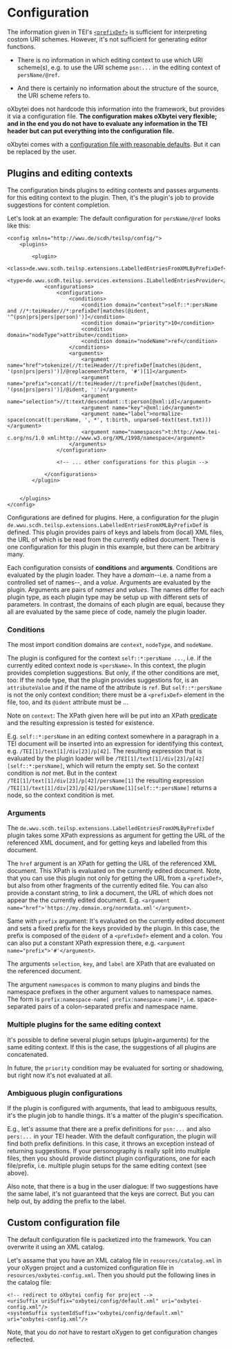 # Configuration #

The information given in TEI's [`<prefixDef>`]() is sufficient for
interpreting costom URI schemes. However, it's not sufficient for
generating editor functions.

- There is no information in which editing context to use which URI
  scheme(s), e.g. to use the URI scheme `psn:...` in the editing
  context of `persName/@ref`.

- And there is certainly no information about the structure of the
  source, the URI scheme refers to.

oXbytei does not hardcode this information into the framework, but
provides it via a configuration file. **The configuration makes
oXbytei very flexible; and in the end you do not have to evaluate any
information in the TEI header but can put everything into the
configuration file.**

oXbytei comes with a [configuration file with reasonable
defaults](../frameworks/oxbytei/config/default.xml). But it can be
replaced by the user.

## Plugins and editing contexts ##

The configuration binds plugins to editing contexts and passes
arguments for this editing context to the plugin. Then, it's the
plugin's job to provide suggestions for content completion.

Let's look at an example: The default configuration for
`persName/@ref` looks like this:


```{xml}
<config xmlns="http://wwu.de/scdh/teilsp/config/">
    <plugins>
		
        <plugin>
            <class>de.wwu.scdh.teilsp.extensions.LabelledEntriesFromXMLByPrefixDef</class>
            <type>de.wwu.scdh.teilsp.services.extensions.ILabelledEntriesProvider</type>
            <configurations>
                <configuration>
                    <conditions>
                        <condition domain="context">self::*:persName and //*:teiHeader//*:prefixDef[matches(@ident, '^(psn|prs|pers|person)')]</condition>
                        <condition domain="priority">10</condition>
                        <condition domain="nodeType">attribute</condition>
                        <condition domain="nodeName">ref</condition>
                    </conditions>
                    <arguments>
                        <argument name="href">tokenize(//t:teiHeader//t:prefixDef[matches(@ident, '(psn|prs|pers)')]/@replacementPattern, '#')[1]</argument>
                        <argument name="prefix">concat(//t:teiHeader//t:prefixDef[matches(@ident, '(psn|prs|pers)')]/@ident, ':')</argument>
                        <argument name="selection">//t:text/descendant::t:person[@xml:id]</argument>
                        <argument name="key">@xml:id</argument>
                        <argument name="label">normalize-space(concat(t:persName, ', *', t:birth, unparsed-text(test.txt)))</argument>
                        <argument name="namespaces">t:http://www.tei-c.org/ns/1.0 xml:http://www.w3.org/XML/1998/namespace</argument>
                    </arguments>
                </configuration>

				<!-- ... other configurations for this plugin -->
				
            </configurations>
        </plugin>

		
    </plugins>
</config>
```


Configurations are defined for plugins. Here, a configuration for the
plugin
`de.wwu.scdh.teilsp.extensions.LabelledEntriesFromXMLByPrefixDef` is
defined. This plugin provides pairs of keys and labels from (local)
XML files, the URL of which is be read from the currently edited
document. There is one configuration for this plugin in this example,
but there can be arbitrary many.

Each configuration consists of **conditions** and **arguments**.
Conditions are evaluated by the plugin loader. They have a
*domain*--i.e. a name from a controlled set of names--, and a
*value*. Arguments are evaluated by the plugin. Arguments are pairs of
*names* and *values*. The names differ for each plugin type, as each
plugin type may be setup up with different sets of parameters. In
contrast, the domains of each plugin are equal, because they all are
evaluated by the same piece of code, namely the plugin loader.

### Conditions ###

The most import condition domains are `context`, `nodeType`, and
`nodeName`.

The plugin is configured for the context `self::*:persName ...`,
i.e. if the currently edited context node is `<persName>`. In this
context, the plugin provides completion suggestions. But only, if the
other conditions are met, too: If the node type, that the plugin
provides suggestions for, is an `attributeValue` and if the name of
the attribute is `ref`. But `self::*:persName` is not the only context
condition; there must be a `<prefixDef>` element in the file, too, and
its `@ident` attribute must be ...

Note on `context`: The XPath given here will be put into an XPath
[predicate](https://www.saxonica.com/html/documentation10/expressions/filter.html)
and the resulting expression is tested for existence.

E.g. `self::*:persName` in an editing context somewhere in a paragraph
in a TEI document will be inserted into an expression for identifying
this context, e.g. `/TEI[1]/text[1]/div[23]/p[42]`. The resulting
expression that is evaluated by the plugin loader will be
`/TEI[1]/text[1]/div[23]/p[42][self::*:persName]`, which will return
the empty set. So the context condition is *not* met. But in the
context `/TEI[1]/text[1]/div[23]/p[42]/persName[1]` the resulting
expression
`/TEI[1]/text[1]/div[23]/p[42]/persName[1][self::*:persName]` returns
a node, so the context condition is met.

### Arguments ###

The `de.wwu.scdh.teilsp.extensions.LabelledEntriesFromXMLByPrefixDef`
plugin takes some XPath expressions as argument for getting the URL of
the referenced XML document, and for getting keys and labelled from
this document.

The `href` argument is an XPath for getting the URL of the referenced
XML document. This XPath is evaluated on the currently edited
document. Note, that you can use this plugin not only for getting the
URL from a `<prefixDef>`, but also from other fragments of the
currently edited file. You can also provide a constant string, to link
a document, the URL of which does not appear the the currently edited
document. E.g. `<argument
name="href">'https://my.domain.org/normdata.xml'</argument>`.

Same with `prefix` argument: It's evaluated on the currently edited
document and sets a fixed prefix for the keys provided by the
plugin. In this case, the prefix is composed of the `@ident` of a
`<prefixDef>` element and a colon. You can also put a constant XPath
expression there, e.g. `<argument name="prefix">'#'</argument>`.

The arguments `selection`, `key`, and `label` are XPath that are
evaluated on the referenced document.

The argument `namespaces` is common to many plugins and binds the
namespace prefixes in the other argument values to namespace
names. The form is `prefix:namespace-name[ prefix:namespace-name]*`,
i.e. space-separated pairs of a colon-separated prefix and namespace
name.

### Multiple plugins for the same editing context ###

It's possible to define several plugin setups (plugin+arguments) for
the same editing context. If this is the case, the suggestions of all
plugins are concatenated.

In future, the `priority` condition may be evaluated for sorting or
shadowing, but right now it's not evaluated at all.

### Ambiguous plugin configurations ###

If the plugin is configured with arguments, that lead to ambiguous
results, it's the plugin job to handle things. It's a matter of the
plugin's specification.

E.g., let's assume that there are a prefix definitions for `psn:...`
and also `pers:...` in your TEI header. With the default
configuration, the plugin will find both prefix definitions. In this
case, it throws an exception instead of returning suggestions. If your
personography is really split into multiple files, then you should
provide distinct plugin configurations, one for each file/prefix, i.e.
multiple plugin setups for the same editing context (see above).

Also note, that there is a bug in the user dialogue: If two
suggestions have the same label, it's not guaranteed that the keys are
correct. But you can help out, by adding the prefix to the label.


## Custom configuration file ##

The default configuration file is packetized into the framework. You
can overwrite it using an XML catalog.

Let's assame that you have an XML catalog file in
`resources/catalog.xml` in your oXygen project and a customized
configuration file in `resources/oxbytei-config.xml`. Then you should
put the following lines in the catalog file:

```{xml}
<!-- redirect to oXbytei config for project -->
<uriSuffix uriSuffix="oxbytei/config/default.xml" uri="oxbytei-config.xml"/>
<systemSuffix systemIdSuffix="oxbytei/config/default.xml" uri="oxbytei-config.xml"/>
```

Note, that you do *not* have to restart oXygen to get configuration
changes reflected. 
